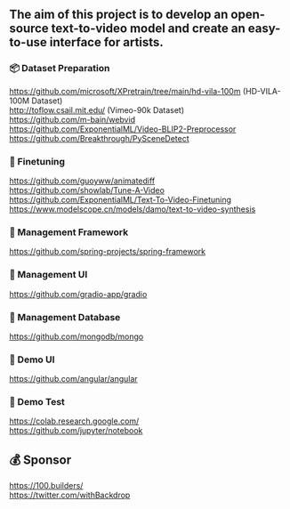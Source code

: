 ## The aim of this project is to develop an open-source text-to-video model and create an easy-to-use interface for artists.

### 📦 Dataset Preparation
https://github.com/microsoft/XPretrain/tree/main/hd-vila-100m (HD-VILA-100M Dataset) <br />
http://toflow.csail.mit.edu/ (Vimeo-90k Dataset) <br /> 
https://github.com/m-bain/webvid <br />
https://github.com/ExponentialML/Video-BLIP2-Preprocessor <br />
https://github.com/Breakthrough/PySceneDetect <br />

### 🍱 Finetuning
https://github.com/guoyww/animatediff <br />
https://github.com/showlab/Tune-A-Video <br />
https://github.com/ExponentialML/Text-To-Video-Finetuning <br />
https://www.modelscope.cn/models/damo/text-to-video-synthesis <br />

### 📅 Management Framework
https://github.com/spring-projects/spring-framework

### 📅 Management UI
https://github.com/gradio-app/gradio

### 📅 Management Database
https://github.com/mongodb/mongo

### 🎴 Demo UI
https://github.com/angular/angular

### 🎴 Demo Test
https://colab.research.google.com/ <br />
https://github.com/jupyter/notebook <br />

## 💰 Sponsor
https://100.builders/ <br />
https://twitter.com/withBackdrop <br />

